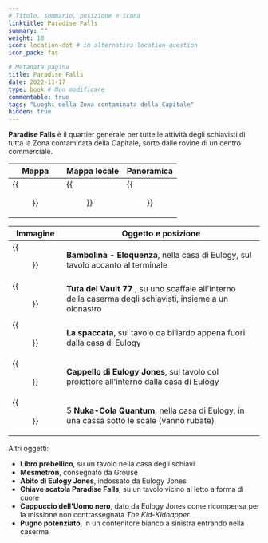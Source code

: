 ```yaml
---
# Titolo, sommario, posizione e icona
linktitle: Paradise Falls
summary: ""
weight: 10
icon: location-dot # in alternativa location-question
icon_pack: fas

# Metadata pagina
title: Paradise Falls
date: 2022-11-17
type: book # Non modificare
commentable: true
tags: "Luoghi della Zona contaminata della Capitale"
hidden: true
---
```



<div class="fo3">


**Paradise Falls** è il quartier generale per tutte le attività degli schiavisti di tutta la Zona contaminata della Capitale, sorto dalle rovine di un centro commerciale.

| Mappa                                      | Mappa locale                                   | Panoramica                             |
| ------------------------------------------ | ---------------------------------------------- | -------------------------------------- |
| {{<figure src="fo3/Paradise_Falls_loc.webp">}} | {{<figure src="fo3/Paradise_Falls_loc_map.webp">}} | {{<figure src="fo3/Paradise_Falls.webp">}} |

| Immagine                                    | Oggetto e posizione                                                                                        |
| ------------------------------------------- | ---------------------------------------------------------------------------------------------------------- |
| {{<figure src="fo3/Slavers_Speech.webp">}}      | **Bambolina - Eloquenza**, nella casa di Eulogy, sul tavolo accanto al terminale                           |
| {{<figure src="fo3/V_77_Suit_and_Tape.webp">}}  | **Tuta del Vault 77** , su uno scaffale all'interno della caserma degli schiavisti, insieme a un olonastro |
| {{<figure src="fo3/FindingTheBreak.webp">}}     | **La spaccata**, sul tavolo da biliardo appena fuori dalla casa di Eulogy                                  |
| {{<figure src="fo3/Eulogy_Jones_hat_PF.webp">}} | **Cappello di Eulogy Jones**, sul tavolo col proiettore all'interno dalla casa di Eulogy                   |
| {{<figure src="fo3/NCQ_Paradise_Falls.jpg">}}   | 5 **Nuka-Cola Quantum**, nella casa di Eulogy, in una cassa sotto le scale (vanno rubate)                  |

Altri oggetti:
- **Libro prebellico**, su un tavolo nella casa degli schiavi
- **Mesmetron**, consegnato da Grouse
- **Abito di Eulogy Jones**, indossato da Eulogy Jones
- **Chiave scatola Paradise Falls**, su un tavolo vicino al letto a forma di cuore
- **Cappuccio dell'Uomo nero**, dato da Eulogy Jones come ricompensa per la missione non contrassegnata *The Kid-Kidnapper*
- **Pugno potenziato**, in un contenitore bianco a sinistra entrando nella caserma

</div>